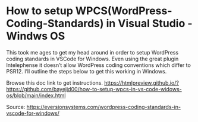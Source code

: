 # How to setup WPCS(WordPress-Coding-Standards) in Visual Studio - Windws OS

This took me ages to get my head around in order to setup WordPress coding standards in VSCode for Windows.  Even using the great plugin Intelephense it doesn’t allow WordPress coding conventions which differ to PSR12.  I’ll outline the steps below to get this working in Windows.

Browse this doc link to get instructions.
https://htmlpreview.github.io/?https://github.com/bayejid00/how-to-setup-wpcs-in-vs-code-widows-os/blob/main/index.html

<p>Source: <a href="https://eversionsystems.com/wordpress-coding-standards-in-vscode-for-windows/">https://eversionsystems.com/wordpress-coding-standards-in-vscode-for-windows/</a></p>
